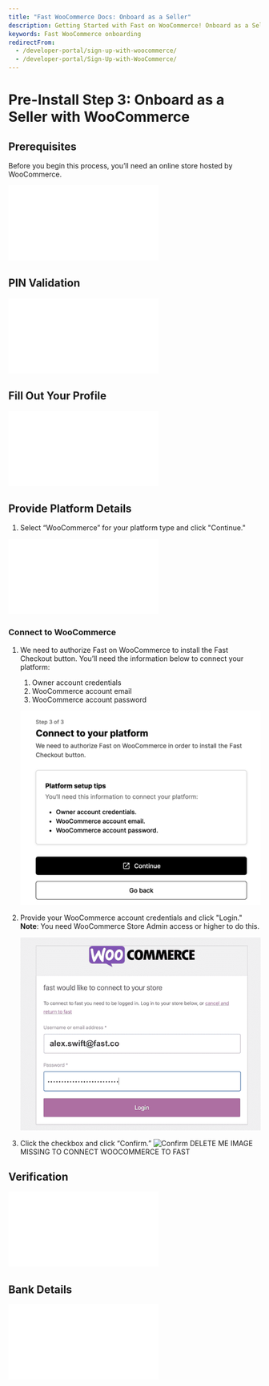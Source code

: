 ```yaml
---
title: "Fast WooCommerce Docs: Onboard as a Seller"
description: Getting Started with Fast on WooCommerce! Onboard as a Seller
keywords: Fast WooCommerce onboarding
redirectFrom:
  - /developer-portal/sign-up-with-woocommerce/
  - /developer-portal/Sign-Up-with-WooCommerce/
---
```


# Pre-Install Step 3: Onboard as a Seller with WooCommerce

## Prerequisites

Before you begin this process, you’ll need an online store hosted by WooCommerce.

<embed src="/reusables/for-developers/_platform_all_sign_up_as_a_seller_banner_sandbox_and_contact_support.md" />

## PIN Validation

<embed src="/reusables/for-developers/_platform_all_sign_up_as_a_seller_pin_validation.md" />

## Fill Out Your Profile

<embed src="/reusables/for-developers/_platform_all_sign_up_as_a_seller_fill_out_your_profile.md" />

## Provide Platform Details

1. Select “WooCommerce” for your platform type and click "Continue."

<embed src="/reusables/for-developers/_platform_all_sign_up_as_a_seller_platform_details.md" />

### Connect to WooCommerce

1. We need to authorize Fast on WooCommerce to install the Fast Checkout button. You’ll need the information below to connect your platform:

   1. Owner account credentials
   2. WooCommerce account email
   3. WooCommerce account password

   ![Connect to WooCommerce pop up](images/wc-connect.png)

2. Provide your WooCommerce account credentials and click "Login."
   **Note**: You need WooCommerce Store Admin access or higher to do this.

   ![WooCommerce Login form](images/woocommerce-signup-7.png)

3. Click the checkbox and click “Confirm.”
   ![Confirm]()
   DELETE ME IMAGE MISSING TO CONNECT WOOCOMMERCE TO FAST

## Verification

<embed src="/reusables/for-developers/_platform_all_sign_up_as_a_seller_business_verification.md" />

## Bank Details

<embed src="/reusables/for-developers/_platform_all_sign_up_as_a_seller_bank_details.md" />
